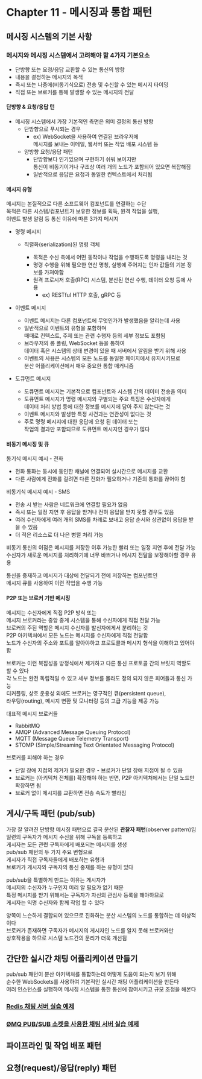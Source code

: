 # Chapter 11 - 메시징과 통합 패턴

## 메시징 시스템의 기본 사항

### 메시지와 메시징 시스템에서 고려해야 할 4가지 기본요소

- 단방향 또는 요청/응답 교환할 수 있는 통신의 방향
- 내용을 결정하는 메시지의 목적
- 즉시 또는 나중에(비동기식으로) 전송 및 수신할 수 있는 메시지 타이밍
- 직접 또는 브로커를 통해 발생할 수 있는 메시지의 전달

#### 단방향 & 요청/응답 턴

- 메시징 시스템에서 가장 기본적인 측면은 의미 결정의 통신 방향
  - 단방향으로 푸시되는 경우
    - ex) WebSocket을 사용하여 연결된 브라우저에  
      메시지를 보내는 이메일, 웹서버 또는 작업 배포 시스템 등
  - 양방향 요청/응답 패턴
    - 단방향보다 인기있으며 구현하기 쉬워 보이지만  
      통신이 비동기이거나 구조상 여러 개의 노드가 포함되어 있으면 복잡해짐
    - 일반적으로 응답은 요청과 동일한 컨텍스트에서 처리됨

#### 메시지 유형

메시지는 본질적으로 다른 소프트웨어 컴포넌트를 연결하는 수단  
목적은 다른 시스템/컴포넌트가 보유한 정보를 획득, 원격 작업을 실행,  
이벤트 발생 알림 등 통신 이유에 따른 3가지 메시지

- 명령 메시지

  - 직렬화(serialization)된 명령 객체

    - 목적은 수신 측에서 어떤 동작이나 작업을 수행하도록 명령을 내리는 것
    - 명령 수행을 위해 필요한 연산 명칭, 실행에 주어지는 인자 값들의 기본 정보를 가져야함
    - 원격 프로시저 호출(RPC) 시스템, 분산된 연산 수행, 데이터 요청 등에 사용
      - ex) RESTful HTTP 호출, gRPC 등

- 이벤트 메시지

  - 이벤트 메시지는 다른 컴포넌트에 무엇인가가 발생했음을 알리는데 사용
  - 일반적으로 이벤트의 유형을 포함하며  
    때때로 컨텍스트, 주제 또는 관련 수행자 등의 세부 정보도 포함됨
  - 브라우저의 롱 폴링, WebSocket 등을 통하여  
    데이터 혹은 시스템의 상태 변경이 있을 때 서버에서 알림을 받기 위해 사용
  - 이벤트의 사용은 시스템의 모든 노드를 동일한 페이지에서 유지시키므로  
    분산 어플리케이션에서 매우 중요한 통합 매커니즘

- 도큐먼트 메시지

  - 도큐먼트 메시지는 기본적으로 컴포넌트와 시스템 간의 데이터 전송을 의미
  - 도큐먼트 메시지가 명령 메시지와 구별되는 주요 특징은 수신자에게  
    데이터 처리 방법 등에 대한 정보를 메시지에 담아 주지 않는다는 것
  - 이벤트 메시지와 발생한 특정 사건과는 연관성이 없다는 것
  - 주로 명령 메시지에 대한 응답에 요청 된 데이터 또는  
    작업의 결과만 포함되므로 도큐먼트 메시지인 경우가 많다

#### 비동기 메시징 및 큐

동기식 메시지 예시 - 전화

- 전화 통화는 동시에 동인한 채널에 연결되어 실시간으로 메시지를 교환
- 다른 사람에게 전화를 걸려면 다른 전화가 필요하거나 기존의 통화를 끊어야 함

비동기식 메시지 예시 - SMS

- 전송 시 받는 사람은 네트워크에 연결할 필요가 없음
- 즉시 또는 일정 지연 후 응답을 받거나 전혀 응답을 받지 못할 경우도 있음
- 여러 수신자에게 여러 개의 SMS를 차례로 보내고 응답 순서와 상관없이 응답을 받을 수 있음
- 더 적은 리소스로 더 나은 병렬 처리 가능

비동기 통신의 이점은 메시지를 저장한 이후 가능한 빨리 또는 일정 지연 후에 전달 가능  
수신자가 새로운 메시지를 처리하기에 너무 바쁘거나 메시지 전달을 보장해야할 경우 유용

통신을 중재하고 메시지가 대상에 전달되기 전에 저장하는 컴포넌트인  
메시지 큐를 사용하여 이런 작업을 수행 가능

#### P2P 또는 브로커 기반 메시징

메시지는 수신자에게 직접 P2P 방식 또는  
메시지 브로커라는 중앙 중계 시스템을 통해 수신자에게 직접 전달 가능  
브로커의 주된 역할은 메시지 수신자를 발신자에게서 분리하는 것  
P2P 아키텍처에서 모든 노드는 메시지를 수신자에게 직접 전달함  
노드가 수신자의 주소와 포트를 알아야하고 프로토콜과 메시지 형식을 이해하고 있어야함

브로커는 이런 복잡성을 방정식에서 제거하고 다른 통신 프로토콜 간의 브릿지 역할도 할 수 있다  
각 노드는 완전 독립적일 수 있고 세부 정보를 몰라도 정의 되지 않은 피어들과 통신 가능  
디커플링, 상호 운용성 외에도 브로커는 영구적인 큐(persistent queue),  
라우팅(routing), 메시지 변환 및 모니터링 등의 고급 기능을 제공 가능

대표적 메시지 브로커들

- RabbitMQ
- AMQP (Advanced Message Queuing Protocol)
- MQTT (Message Queue Telemetry Transport)
- STOMP (Simple/Streaming Text Orientated Messaging Protocol)

브로커를 피해야 하는 경우

- 단일 장애 지점의 제거가 필요한 경우 - 브로커가 단일 장애 지점이 될 수 있음
- 브로커는 (아키텍처 전체를) 확장해야 하는 반면, P2P 아키텍처에서는 단일 노드만 확장하면 됨
- 브로커 없이 메시지를 교환하면 전송 속도가 빨라짐

## 게시/구독 패턴 (pub/sub)

가장 잘 알려진 단방향 메시징 패턴으로 결국 분산된 **관찰자 패턴**(observer pattern)임  
일련의 구독자가 메시지 수신을 위해 구독을 등록하고  
게시자는 모든 관련 구독자에게 배포되는 메시지를 생성  
pub/sub 패턴의 두 가지 주요 변형으로  
게시자가 직접 구독자들에게 배포하는 유형과  
브로커가 게시자와 구독자의 통신 중재를 하는 유형이 있다

pub/sub을 특별하게 만드는 이유는 게시자가  
메시지의 수신자가 누구인지 미리 알 필요가 없기 때문  
특정 메시지를 받기 위해서는 구독자가 자신의 관심사 등록을 해야하므로  
게시자는 익명 수신자와 함께 작업 할 수 있다

양쪽이 느슨하게 결합되어 있으므로 진화하는 분산 시스템의 노드를 통합하는 데 이상적이다  
브로커가 존재하면 구독자가 메시지의 게시자인 노드를 알지 못해 브로커와만  
상호작용을 하므로 시스템 노드간의 문리가 더욱 개선됨

## 간단한 실시간 채팅 어플리케이션 만들기

pub/sub 패턴이 분산 아키텍처를 통합하는데 어떻게 도움이 되는지 보기 위해  
순수한 WebSockets를 사용하여 기본적인 실시간 채팅 어플리케이션을 만든다  
여러 인스턴스를 실행하여 메시징 시스템을 통한 통신에 참여시키고 규모 조정을 해본다

### [Redis 채팅 서버 실습 예제](02.redis-real-time-chat-app)

### [ØMQ PUB/SUB 소켓을 사용한 채팅 서버 실습 예제](03.zmq-real-time-chat-app)

## 파이프라인 및 작업 배포 패턴

## 요청(request)/응답(reply) 패턴
